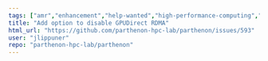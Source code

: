 ```yaml
---
tags: ["amr","enhancement","help-wanted","high-performance-computing","kokkos","parthenon"]
title: "Add option to disable GPUDirect RDMA"
html_url: "https://github.com/parthenon-hpc-lab/parthenon/issues/593"
user: "jlippuner"
repo: "parthenon-hpc-lab/parthenon"
---
```


